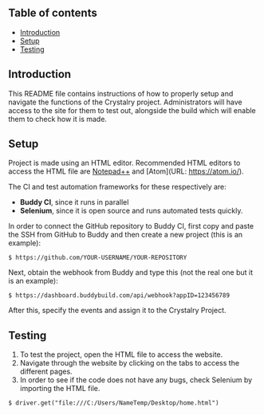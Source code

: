## Table of contents
* [Introduction](#introduction)
* [Setup](#setup)
* [Testing](#testing)

## Introduction 
This README file contains instructions of how to properly setup and navigate the functions of the Crystalry project. 
Administrators will have access to the site for them to test out, alongside the build which will enable them to
check how it is made.
	
## Setup 
Project is made using an HTML editor. Recommended HTML editors to access the HTML file are [Notepad++](https://notepad-plus-plus.org/downloads/) and 
[Atom](URL: https://atom.io/).

The CI and test automation frameworks for these respectively are:
* **Buddy CI**, since it runs in parallel 
* **Selenium**, since it is open source and runs automated tests quickly.

In order to connect the GitHub repository to Buddy CI, first copy and paste the SSH from GitHub to Buddy 
and then create a new project (this is an example):

```
$ https://github.com/YOUR-USERNAME/YOUR-REPOSITORY
```

Next, obtain the webhook from Buddy and type this (not the real one but it is an example):

```
$ https://dashboard.buddybuild.com/api/webhook?appID=123456789
```

After this, specify the events and assign it to the Crystalry Project.


## Testing 
1. To test the project, open the HTML file to access the website.
2. Navigate through the website by clicking on the tabs to access the different pages. 
3. In order to see if the code does not have any bugs, check Selenium by importing the HTML file.

```
$ driver.get("file:///C:/Users/NameTemp/Desktop/home.html")
```